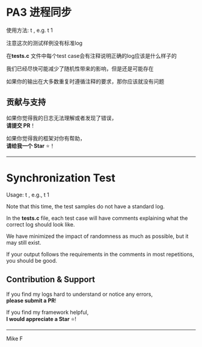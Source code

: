 # PA3 进程同步

使用方法: t <testID> , e.g. t 1

注意这次的测试样例没有标准log

在**tests.c** 文件中每个test case会有注释说明正确的log应该是什么样子的

我们已经尽快可能减少了随机性带来的影响，但是还是可能存在

如果你的输出在大多数重复时遵循注释的要求，那你应该就没有问题

## 贡献与支持

如果你觉得我的日志无法理解或者发现了错误，  
**请提交 PR**！  

如果你觉得我的框架对你有帮助，  
**请给我一个 Star** ⭐！  

---
# Synchronization Test

Usage: t <testID>, e.g., t 1

Note that this time, the test samples do not have a standard log.

In the **tests.c** file, each test case will have comments explaining what the correct log should look like.

We have minimized the impact of randomness as much as possible, but it may still exist.

If your output follows the requirements in the comments in most repetitions, you should be good.

## Contribution & Support

If you find my logs hard to understand or notice any errors,  
**please submit a PR**!  

If you find my framework helpful,  
**I would appreciate a Star** ⭐! 

---

Mike F